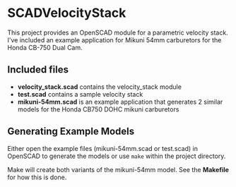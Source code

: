 # SCADVelocityStack
This project provides an OpenSCAD module for a parametric velocity stack.  I've included an example application 
for Mikuni 54mm carburetors for the Honda CB-750 Dual Cam.

## Included files
* **velocity_stack.scad** contains the velocity_stack module
* **test.scad** contains a sample velocity stack
* **mikuni-54mm.scad** is an example application that generates 2 similar models for the Honda CB750 DOHC mikuni carburetors

## Generating Example Models
Either open the example files (mikuni-54mm.scad or test.scad) in OpenSCAD to generate the models or use ``make`` within the project directory.

Make will create both variants of the mikuni-54mm model.  See the **Makefile** for how this is done.
